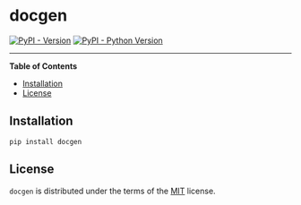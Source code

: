 # docgen

[![PyPI - Version](https://img.shields.io/pypi/v/docgen.svg)](https://pypi.org/project/docgen)
[![PyPI - Python Version](https://img.shields.io/pypi/pyversions/docgen.svg)](https://pypi.org/project/docgen)

-----

**Table of Contents**

- [Installation](#installation)
- [License](#license)

## Installation

```console
pip install docgen
```

## License

`docgen` is distributed under the terms of the [MIT](https://spdx.org/licenses/MIT.html) license.
